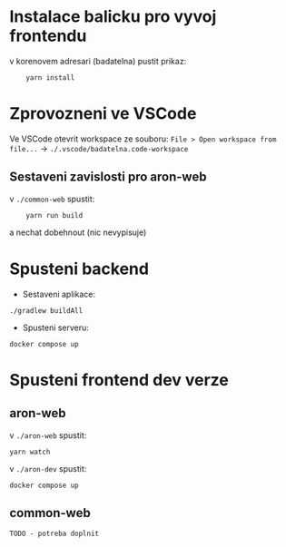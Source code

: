 # Instalace balicku pro vyvoj frontendu

v korenovem adresari (badatelna) pustit prikaz:
```
    yarn install
```

# Zprovozneni ve VSCode 

Ve VSCode otevrit workspace ze souboru:
   `File > Open workspace from file...` -> `./.vscode/badatelna.code-workspace`

## Sestaveni zavislosti pro aron-web

v `./common-web` spustit:
```
    yarn run build
```

a nechat dobehnout (nic nevypisuje)

# Spusteni backend

- Sestaveni aplikace: 
```
./gradlew buildAll
```
- Spusteni serveru: 
```
docker compose up
```

# Spusteni frontend dev verze

## aron-web
v `./aron-web` spustit: 
```
yarn watch
```
v `./aron-dev` spustit: 
```
docker compose up
```

## common-web
    TODO - potreba doplnit

